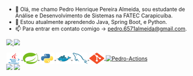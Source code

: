 - 👋  Olá, me chamo Pedro Henrique Pereira Almeida, sou estudante de Análise e Desenvolvimento de Sistemas na FATEC Carapicuíba.
- 👀  Estou atualmente aprendendo Java, Spring Boot, e Python.
- 📫  Para entrar em contato comigo -> pedro.6571almeida@gmail.com.

<div>
  <a href="https://github.com/PedroHPAlmeida">
  <img height="180em" src="https://github-readme-stats.vercel.app/api?username=PedroHPAlmeida&show_icons=true&theme=dark&include_all_commits=true&count_private=true"/>
  <img height="180em" src="https://github-readme-stats.vercel.app/api/top-langs/?username=PedroHPAlmeida&layout=compact&langs_count=7&theme=dark"/>
</div>
  
<div style="display: inline_block"><br>
  <img align="center" alt="Pedro-Java" height="30" width="40" src="https://raw.githubusercontent.com/devicons/devicon/master/icons/java/java-original.svg">
  <img align="center" alt="Pedro-Spring" height="30" width="40" src="https://raw.githubusercontent.com/devicons/devicon/master/icons/spring/spring-original.svg">
  <img align="center" alt="Pedro-Python" height="30" width="40" src="https://raw.githubusercontent.com/devicons/devicon/master/icons/python/python-original.svg">
  <img align="center" alt="Pedro-Docker" height="30" width="40" src="https://raw.githubusercontent.com/devicons/devicon/master/icons/docker/docker-original.svg">
  <img align="center" alt="Pedro-SQL" height="30" width="40" src="https://raw.githubusercontent.com/devicons/devicon/master/icons/mysql/mysql-original.svg">
  <img align="center" alt="Pedro-Git" height="30" width="40" src="https://raw.githubusercontent.com/devicons/devicon/master/icons/git/git-original.svg">
  <img align="center" alt="Pedro-Actions" height="30" width="40" src="https://avatars.githubusercontent.com/u/44036562?s=200&v=4">
</div>
  
  <div> 
  <a href = "mailto:pedro.6571almeida@gmail.com"><img src="https://img.shields.io/badge/-Gmail-%23333?style=for-the-badge&logo=gmail&logoColor=white" target="_blank"></a>
  <a href="https://www.linkedin.com/in/pedro-henrique-pereira-almeida/" target="_blank"><img src="https://img.shields.io/badge/-LinkedIn-%230077B5?style=for-the-badge&logo=linkedin&logoColor=white" target="_blank"></a> 
</div>
